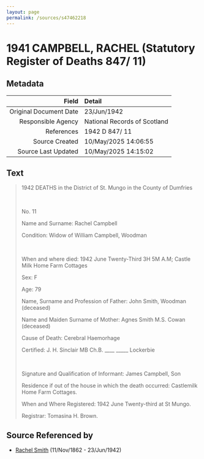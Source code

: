 ```yaml
---
layout: page
permalink: /sources/s47462218
---
```


# 1941 CAMPBELL, RACHEL (Statutory Register of Deaths 847/ 11)

## Metadata

Field | Detail
---:|:---
Original Document Date | 23/Jun/1942
Responsible Agency | National Records of Scotland
References | 1942 D 847/ 11
Source Created | 10/May/2025 14:06:55
Source Last Updated | 10/May/2025 14:15:02

## Text

> 1942 DEATHS in the District of St. Mungo in the County of Dumfries
>
> <br/>
>
> No. 11
>
> Name and Surname: Rachel Campbell
>
> Condition: Widow of William Campbell, Woodman
>
> <br/>
>
> When and where died: 1942 June Twenty-Third 3H 5M A.M; Castle Milk Home Farm Cottages
>
> Sex: F
>
> Age: 79
>
> Name, Surname and Profession of Father: John Smith, Woodman (deceased)
>
> Name and Maiden Surname of Mother: Agnes Smith M.S. Cowan (deceased)
>
> Cause of Death: Cerebral Haemorhage
>
> Certified: J. H. Sinclair MB Ch.B. ____ _____ Lockerbie
>
> <br/>
>
> Signature and Qualification of Informant: James Campbell, Son
>
> Residence if out of the house in which the death occurred: Castlemilk Home Farm Cottages.
>
> When and Where Registered: 1942 June Twenty-third at St Mungo.
>
> Registrar: Tomasina H. Brown.
>

## Source Referenced by

* [Rachel Smith](../people/@58377523@-rachel-smith-b1862-11-11-d1942-6-23.md) (11/Nov/1862 - 23/Jun/1942)
